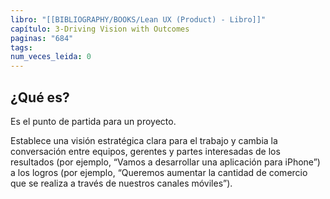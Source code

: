 ```yaml
---
libro: "[[BIBLIOGRAPHY/BOOKS/Lean UX (Product) - Libro]]"
capítulo: 3-Driving Vision with Outcomes
paginas: "684"
tags: 
num_veces_leida: 0
---
```

## ¿Qué es?
Es el punto de partida para un proyecto. 

Establece una visión estratégica clara para el trabajo y cambia la conversación entre equipos, gerentes y partes interesadas de los resultados (por ejemplo, “Vamos a desarrollar una aplicación para iPhone”) a los logros (por ejemplo, “Queremos aumentar la cantidad de comercio que se realiza a través de nuestros canales móviles”).
